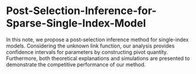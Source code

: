 # Post-Selection-Inference-for-Sparse-Single-Index-Model

In this note, we propose a post-selection inference method for single-index models. Considering the unknown link function, our analysis provides confidence intervals for parameters by constructing pivot quantity. Furthermore, both theoretical explanations and simulations are presented to demonstrate the competitive performance of our method.
